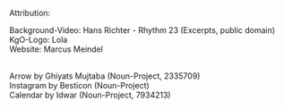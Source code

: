 Attribution:

Background-Video: Hans Richter - Rhythm 23 (Excerpts, public domain)  
KgO-Logo: Lola   
Website: Marcus Meindel  
 

Arrow by Ghiyats Mujtaba (Noun-Project, 2335709)  
Instagram by Besticon (Noun-Project)  
Calendar by Idwar (Noun-Project, 7934213)